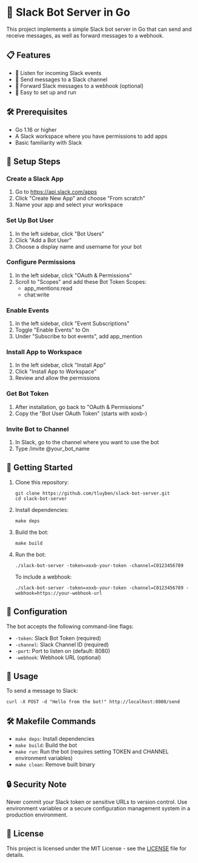 # 🤖 Slack Bot Server in Go

This project implements a simple Slack bot server in Go that can send and receive messages, as well as forward messages to a webhook.

## 📋 Features

- 📡 Listen for incoming Slack events
- 💬 Send messages to a Slack channel
- 🔄 Forward Slack messages to a webhook (optional)
- 🚀 Easy to set up and run

## 🛠️ Prerequisites

- Go 1.16 or higher
- A Slack workspace where you have permissions to add apps
- Basic familiarity with Slack

## 🚀 Setup Steps

### Create a Slack App

1. Go to https://api.slack.com/apps
2. Click "Create New App" and choose "From scratch"
3. Name your app and select your workspace

### Set Up Bot User

1. In the left sidebar, click "Bot Users"
2. Click "Add a Bot User"
3. Choose a display name and username for your bot

### Configure Permissions

1. In the left sidebar, click "OAuth & Permissions"
2. Scroll to "Scopes" and add these Bot Token Scopes:
   - app_mentions:read
   - chat:write

### Enable Events

1. In the left sidebar, click "Event Subscriptions"
2. Toggle "Enable Events" to On
3. Under "Subscribe to bot events", add app_mention

### Install App to Workspace

1. In the left sidebar, click "Install App"
2. Click "Install App to Workspace"
3. Review and allow the permissions

### Get Bot Token

1. After installation, go back to "OAuth & Permissions"
2. Copy the "Bot User OAuth Token" (starts with xoxb-)

### Invite Bot to Channel

1. In Slack, go to the channel where you want to use the bot
2. Type /invite @your_bot_name

## 🚀 Getting Started

1. Clone this repository:

   ```
   git clone https://github.com/tluyben/slack-bot-server.git
   cd slack-bot-server
   ```

2. Install dependencies:

   ```
   make deps
   ```

3. Build the bot:

   ```
   make build
   ```

4. Run the bot:

   ```
   ./slack-bot-server -token=xoxb-your-token -channel=C0123456789
   ```

   To include a webhook:

   ```
   ./slack-bot-server -token=xoxb-your-token -channel=C0123456789 -webhook=https://your-webhook-url
   ```

## 🔧 Configuration

The bot accepts the following command-line flags:

- `-token`: Slack Bot Token (required)
- `-channel`: Slack Channel ID (required)
- `-port`: Port to listen on (default: 8080)
- `-webhook`: Webhook URL (optional)

## 📝 Usage

To send a message to Slack:

```
curl -X POST -d "Hello from the bot!" http://localhost:8080/send
```

## 🛠️ Makefile Commands

- `make deps`: Install dependencies
- `make build`: Build the bot
- `make run`: Run the bot (requires setting TOKEN and CHANNEL environment variables)
- `make clean`: Remove built binary

## 🔒 Security Note

Never commit your Slack token or sensitive URLs to version control. Use environment variables or a secure configuration management system in a production environment.

## 📜 License

This project is licensed under the MIT License - see the [LICENSE](LICENSE) file for details.
